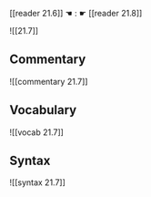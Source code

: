 [[reader 21.6]] ☚ : ☛ [[reader 21.8]]

![[21.7]]

## Commentary

![[commentary 21.7]]

## Vocabulary

![[vocab 21.7]]

## Syntax

![[syntax 21.7]]


